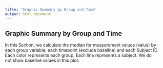 ```yaml
---
title: 'Graphic Summary by Group and Time'
output: html_document
---
```

## Graphic Summary by Group and Time
    
In this Section, we calculate the median for measurement values (value) by each group variable, each timepoint (exclude baseline) and each Subject ID. Each color represents each group. Each line represents a subject. We do not show baseline values in this plot.

